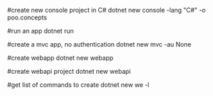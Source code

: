 #create new console project in C#
dotnet new console -lang "C#" -o poo.concepts


#run an app
dotnet run


#create a mvc app, no authentication 
dotnet new mvc -au None

#create webapp 
dotnet new webapp

#create webapi project
dotnet new webapi

#get list of commands to create
dotnet new we -l

